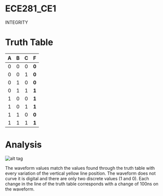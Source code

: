 ECE281_CE1
==========

INTEGRITY

# Truth Table


|  A |  B  |  C  |  **F** |
|:--:|:--: |:--: |:--:|
| 0  |  0  |  0  |  **0** |
| 0  |  0  |  1  |  **0** |
| 0  |  1  |  0  |  **0** |
| 0  |  1  |  1  |  **1** |
| 1  |  0  |  0  |  **1** |
| 1  |  0  |  1  |  **1** |
| 1  |  1  |  0  |  **0** |
| 1  |  1  |  1  |  **1** |

# Analysis
![alt tag](https://raw.github.com/EricWardner/ECE281_CE1/master/CE1Capture2.PNG)

  The waveform values match the values found through the truth table with every variation of the vertical yellow line position. The waveform does not curve it is digital and there are only two discrete values (1 and 0). Each change in the line of the truth table corresponds with a change of 100ns on the waveform. 
